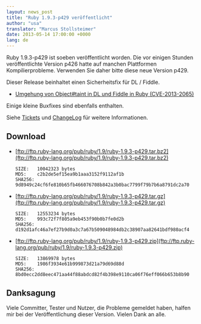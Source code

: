 ```yaml
---
layout: news_post
title: "Ruby 1.9.3-p429 veröffentlicht"
author: "usa"
translator: "Marcus Stollsteimer"
date: 2013-05-14 17:00:00 +0000
lang: de
---
```


Ruby 1.9.3-p429 ist soeben veröffentlicht worden.
Die vor einigen Stunden veröffentlichte Version p426 hatte auf
manchen Plattformen Kompilierprobleme. Verwenden Sie daher bitte
diese neue Version p429.

Dieser Release beinhaltet einen Sicherheitsfix für DL / Fiddle.

* [Umgehung von Object#taint in DL und Fiddle in Ruby
  (CVE-2013-2065)](/de/news/2013/05/14/taint-bypass-dl-fiddle-cve-2013-2065/)

Einige kleine Buxfixes sind ebenfalls enthalten.

Siehe [Tickets](https://bugs.ruby-lang.org/projects/ruby-193/issues?set_filter=1&amp;status_id=5)
und [ChangeLog](http://svn.ruby-lang.org/repos/ruby/tags/v1_9_3_429/ChangeLog)
für weitere Informationen.

## Download

* [ftp://ftp.ruby-lang.org/pub/ruby/1.9/ruby-1.9.3-p429.tar.bz2](ftp://ftp.ruby-lang.org/pub/ruby/1.9/ruby-1.9.3-p429.tar.bz2)

      SIZE:   10042323 bytes
      MD5:    c2b2de5ef15ea9b1aaa3152f9112af1b
      SHA256: 9d8949c24cf6fe810b65fb466076708b842a3b0bac7799f79b7b6a8791dc2a70

* [ftp://ftp.ruby-lang.org/pub/ruby/1.9/ruby-1.9.3-p429.tar.gz](ftp://ftp.ruby-lang.org/pub/ruby/1.9/ruby-1.9.3-p429.tar.gz)

      SIZE:   12553234 bytes
      MD5:    993c72f7f805a9eb453f90b0b7fe0d2b
      SHA256: d192d1afc46a7ef27b9d0a3c7a67b509048984db2c38907aa82641bdf980acf4

* [ftp://ftp.ruby-lang.org/pub/ruby/1.9/ruby-1.9.3-p429.zip](ftp://ftp.ruby-lang.org/pub/ruby/1.9/ruby-1.9.3-p429.zip)

      SIZE:   13869978 bytes
      MD5:    1986f3934e61b999873d21a79d69d88d
      SHA256: 8bd0ecc2dd8eec471aa44f88abdcd82f4b398e9110ca06f76eff066b653b8b90

## Danksagung

Viele Committer, Tester und Nutzer, die Probleme gemeldet haben,
halfen mir bei der Veröffentlichung dieser Version. Vielen Dank an alle.
